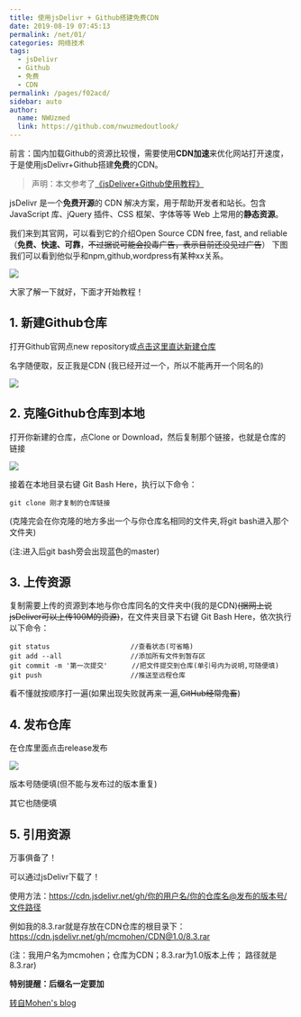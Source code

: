 ```yaml
---
title: 使用jsDelivr + Github搭建免费CDN
date: 2019-08-19 07:45:13
permalink: /net/01/
categories: 网络技术
tags: 
  - jsDelivr
  - Github
  - 免费
  - CDN
permalink: /pages/f02acd/
sidebar: auto
author: 
  name: NWUzmed
  link: https://github.com/nwuzmedoutlook/
---
```


前言：国内加载Github的资源比较慢，需要使用**CDN加速**来优化网站打开速度，于是使用jsDelivr+Github搭建**免费**的CDN。

<!-- more -->

> 声明：本文参考了[《jsDeliver+Github使用教程》](https://www.cnblogs.com/zhsh666/p/11432956.html)

jsDelivr 是一个**免费开源**的 CDN 解决方案，用于帮助开发者和站长。包含 JavaScript 库、jQuery 插件、CSS 框架、字体等等 Web 上常用的**静态资源**。

我们来到其官网，可以看到它的介绍Open Source CDN free, fast, and reliable（**免费、快速、可靠**，~~不过据说可能会投毒广告，表示目前还没见过广告~~）
下图我们可以看到他似乎和npm,github,wordpress有某种xx关系。



![](https://cdn.jsdelivr.net/gh/mcmohen/ImageHosting/mcmohen_img/jsdelivr.PNG)



大家了解一下就好，下面才开始教程！

## 1. 新建Github仓库

打开Github官网点new repository或[点击这里直达新建仓库](https://github.com/new)

名字随便取，反正我是CDN (我已经开过一个，所以不能再开一个同名的)



![](https://cdn.jsdelivr.net/gh/mcmohen/ImageHosting/mcmohen_img/github.PNG)



## 2. 克隆Github仓库到本地 

打开你新建的仓库，点Clone or Download，然后复制那个链接，也就是仓库的链接



![](https://cdn.jsdelivr.net/gh/mcmohen/ImageHosting/mcmohen_img/clone.PNG)



 接着在本地目录右键 Git Bash Here，执行以下命令：

```
git clone 刚才复制的仓库链接
```

(克隆完会在你克隆的地方多出一个与你仓库名相同的文件夹,将git bash进入那个文件夹)

(注:进入后git bash旁会出现蓝色的master)

## 3. 上传资源

复制需要上传的资源到本地与你仓库同名的文件夹中(我的是CDN)~~(据网上说jsDeliver可以上传100M的资源)~~，在文件夹目录下右键 Git Bash Here，依次执行以下命令：

```
git status                    //查看状态(可省略)
git add --all                 //添加所有文件到暂存区
git commit -m '第一次提交'      //把文件提交到仓库(单引号内为说明,可随便填)
git push                      //推送至远程仓库

```

看不懂就按顺序打一遍(如果出现失败就再来一遍,~~GitHub经常鬼畜~~)



## 4. 发布仓库

在仓库里面点击release发布



![](https://i.loli.net/2019/08/19/dku27zoR49ljm1Q.png)

版本号随便填(但不能与发布过的版本重复)

其它也随便填

## 5. 引用资源

万事俱备了！

可以通过jsDelivr下载了！

使用方法：https://cdn.jsdelivr.net/gh/你的用户名/你的仓库名@发布的版本号/文件路径

例如我的8.3.rar就是存放在CDN仓库的根目录下：https://cdn.jsdelivr.net/gh/mcmohen/CDN@1.0/8.3.rar

(注：我用户名为mcmohen；仓库为CDN；8.3.rar为1.0版本上传；  路径就是8.3.rar)

**特别提醒：后缀名一定要加**

<a href="https://mcmohen.top/" target="_blank" style="text-align:right;">转自Mohen's blog</a>
<!-- &emsp;&emsp;&emsp;&emsp;&ensp;&emsp;&emsp;&emsp;&emsp;&emsp;&emsp;&emsp;&emsp;&emsp;&emsp;&emsp;&emsp;&emsp;&emsp;&emsp;&emsp;&emsp;&emsp;&emsp;&emsp;&emsp;&emsp;&emsp;&emsp;&emsp;&emsp;转自[Mohen's blog](https://mcmohen.com/) -->
